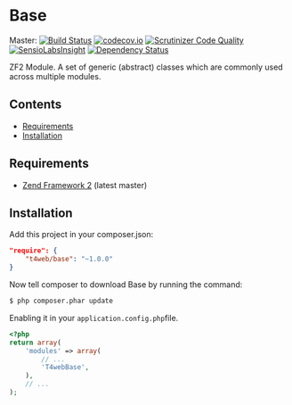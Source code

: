 # Base

Master:
[![Build Status](https://travis-ci.org/t4web/Base.svg?branch=master)](https://travis-ci.org/t4web/Base)
[![codecov.io](http://codecov.io/github/t4web/Base/coverage.svg?branch=master)](http://codecov.io/github/t4web/Base?branch=master)
[![Scrutinizer Code Quality](https://scrutinizer-ci.com/g/t4web/Base/badges/quality-score.png?b=master)](https://scrutinizer-ci.com/g/t4web/Base/?branch=master)
[![SensioLabsInsight](https://insight.sensiolabs.com/projects/3810c97e-7603-453f-91d5-fc704494c0e0/mini.png)](https://insight.sensiolabs.com/projects/3810c97e-7603-453f-91d5-fc704494c0e0)
[![Dependency Status](https://www.versioneye.com/user/projects/554f0043507efb7e9e00001b/badge.svg?style=flat)](https://www.versioneye.com/user/projects/554f0043507efb7e9e00001b)

ZF2 Module. A set of generic (abstract) classes which are commonly used across multiple modules.

## Contents
- [Requirements](#requirements)
- [Installation](#installation)

Requirements
------------
* [Zend Framework 2](https://github.com/zendframework/zf2) (latest master)

Installation
------------

Add this project in your composer.json:

```json
"require": {
    "t4web/base": "~1.0.0"
}
```

Now tell composer to download Base by running the command:

```bash
$ php composer.phar update
```

Enabling it in your `application.config.php`file.

```php
<?php
return array(
    'modules' => array(
        // ...
        'T4webBase',
    ),
    // ...
);
```

